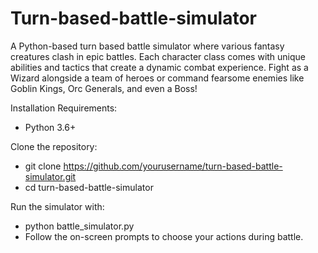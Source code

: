 # Turn-based-battle-simulator
A Python-based turn based battle simulator where various fantasy creatures clash in epic battles. Each character class comes with unique abilities and tactics that create a dynamic combat experience. Fight as a Wizard alongside a team of heroes or command fearsome enemies like Goblin Kings, Orc Generals, and even a Boss!

Installation
Requirements:
- Python 3.6+

Clone the repository:
- git clone https://github.com/yourusername/turn-based-battle-simulator.git
- cd turn-based-battle-simulator

Run the simulator with: 
- python battle_simulator.py
- Follow the on-screen prompts to choose your actions during battle.
